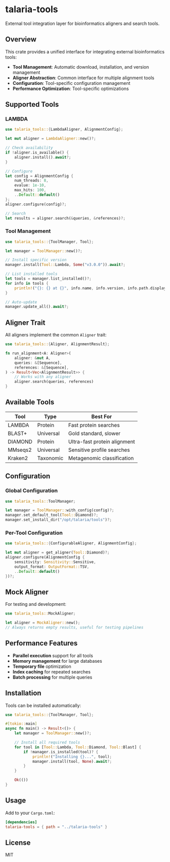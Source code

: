 # talaria-tools

External tool integration layer for bioinformatics aligners and search tools.

## Overview

This crate provides a unified interface for integrating external bioinformatics tools:

- **Tool Management**: Automatic download, installation, and version management
- **Aligner Abstraction**: Common interface for multiple alignment tools
- **Configuration**: Tool-specific configuration management
- **Performance Optimization**: Tool-specific optimizations

## Supported Tools

### LAMBDA
```rust
use talaria_tools::{LambdaAligner, AlignmentConfig};

let mut aligner = LambdaAligner::new()?;

// Check availability
if !aligner.is_available() {
    aligner.install().await?;
}

// Configure
let config = AlignmentConfig {
    num_threads: 8,
    evalue: 1e-10,
    max_hits: 100,
    ..Default::default()
};
aligner.configure(config)?;

// Search
let results = aligner.search(&queries, &references)?;
```

### Tool Management
```rust
use talaria_tools::{ToolManager, Tool};

let manager = ToolManager::new()?;

// Install specific version
manager.install(Tool::Lambda, Some("v3.0.0")).await?;

// List installed tools
let tools = manager.list_installed()?;
for info in tools {
    println!("{}: {} at {}", info.name, info.version, info.path.display());
}

// Auto-update
manager.update_all().await?;
```

## Aligner Trait

All aligners implement the common `Aligner` trait:

```rust
use talaria_tools::{Aligner, AlignmentResult};

fn run_alignment<A: Aligner>(
    aligner: &mut A,
    queries: &[Sequence],
    references: &[Sequence],
) -> Result<Vec<AlignmentResult>> {
    // Works with any aligner
    aligner.search(queries, references)
}
```

## Available Tools

| Tool | Type | Best For |
|------|------|----------|
| LAMBDA | Protein | Fast protein searches |
| BLAST+ | Universal | Gold standard, slower |
| DIAMOND | Protein | Ultra-fast protein alignment |
| MMseqs2 | Universal | Sensitive profile searches |
| Kraken2 | Taxonomic | Metagenomic classification |

## Configuration

### Global Configuration
```rust
use talaria_tools::ToolManager;

let manager = ToolManager::with_config(config)?;
manager.set_default_tool(Tool::Diamond)?;
manager.set_install_dir("/opt/talaria/tools")?;
```

### Per-Tool Configuration
```rust
use talaria_tools::{ConfigurableAligner, AlignmentConfig};

let mut aligner = get_aligner(Tool::Diamond)?;
aligner.configure(AlignmentConfig {
    sensitivity: Sensitivity::Sensitive,
    output_format: OutputFormat::TSV,
    ..Default::default()
})?;
```

## Mock Aligner

For testing and development:

```rust
use talaria_tools::MockAligner;

let aligner = MockAligner::new();
// Always returns empty results, useful for testing pipelines
```

## Performance Features

- **Parallel execution** support for all tools
- **Memory management** for large databases
- **Temporary file** optimization
- **Index caching** for repeated searches
- **Batch processing** for multiple queries

## Installation

Tools can be installed automatically:

```rust
use talaria_tools::{ToolManager, Tool};

#[tokio::main]
async fn main() -> Result<()> {
    let manager = ToolManager::new()?;

    // Install all required tools
    for tool in [Tool::Lambda, Tool::Diamond, Tool::Blast] {
        if !manager.is_installed(tool)? {
            println!("Installing {}...", tool);
            manager.install(tool, None).await?;
        }
    }

    Ok(())
}
```

## Usage

Add to your `Cargo.toml`:
```toml
[dependencies]
talaria-tools = { path = "../talaria-tools" }
```

## License

MIT